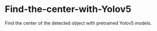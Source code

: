# Find-the-center-with-Yolov5
Find the center of the detected object with pretrained Yolov5 models.
